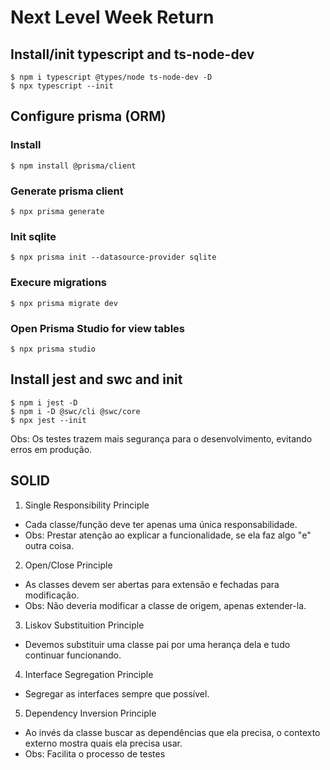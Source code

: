 # Next Level Week Return

## Install/init typescript and ts-node-dev
```console
$ npm i typescript @types/node ts-node-dev -D
$ npx typescript --init
````
## Configure prisma (ORM)

### Install
```console
$ npm install @prisma/client
````

### Generate prisma client
```console
$ npx prisma generate 
```

### Init sqlite
```console
$ npx prisma init --datasource-provider sqlite
```

### Execure migrations
```console
$ npx prisma migrate dev
```
### Open Prisma Studio for view tables
```console
$ npx prisma studio
```

## Install jest and swc and init
```console
$ npm i jest -D
$ npm i -D @swc/cli @swc/core
$ npx jest --init
```

Obs: Os testes trazem mais segurança para o desenvolvimento, evitando erros em produção.

## SOLID

1. Single Responsibility Principle
- Cada classe/função deve ter apenas uma única responsabilidade.
- Obs: Prestar atenção ao explicar a funcionalidade, se ela faz algo "e" outra coisa.

2. Open/Close Principle
- As classes devem ser abertas para extensão e fechadas para modificação.
- Obs: Não deveria modificar a classe de origem, apenas extender-la.

3. Liskov Substituition Principle
- Devemos substituir uma classe pai por uma herança dela e tudo continuar funcionando.

4. Interface Segregation Principle
- Segregar as interfaces sempre que possível.

5. Dependency Inversion Principle
- Ao invés da classe buscar as dependências que ela precisa, o contexto externo mostra quais ela precisa usar.
- Obs: Facilita o processo de testes